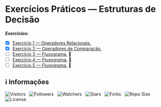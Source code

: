 <!-- Título -->
# Exercícios Práticos — Estruturas de Decisão

***Exercícios:***

* [x] [Exercício 1 — Operadores Relacionais.](https://github.com/Devsgeeknerd/exe-1-ope-rel-exe-pra-est-dec-bas)
* [x] [Exercício 2 — Operadores de Comparação.](https://github.com/Devsgeeknerd/exe-2-ope-com-exe-pra-est-dec-bas)
* [ ] [Exercício 3 — Fluxograma.](https://github.com/Devsgeeknerd/exe-3-flu-exe-pra-est-dec-bas) &#128679;
* [ ] [Exercício 4 — Fluxograma.](https://github.com/Devsgeeknerd/exe-4-flu-exe-pra-est-dec-bas) &#128679;
* [ ] [Exercício 5 — Fluxograma.](https://github.com/Devsgeeknerd/exe-5-flu-exe-pra-est-dec-bas) &#128679;

<!-- Informações -->
## &#8505; Informações

![Visitors](https://api.visitorbadge.io/api/visitors?path=Devsgeeknerd%2Fexe-pra-est-dec-bas&label=Visitantes&labelColor=%23700070&labelStyle=none&countColor=%23000fff&style=plastic&color=%23ffffff "Total de Visitantes")
&nbsp;
![Followers](https://img.shields.io/github/followers/Devsgeeknerd?style=p&label=Seguidores&labelColor=800080&color=000fff "Total de Seguidores")
&nbsp;
![Watchers](https://img.shields.io/github/watchers/Devsgeeknerd/exe-pra-est-dec-bas?style=p&label=Observadores&labelColor=800080&color=000fff "Total de Observadores")
&nbsp;
![Stars](https://img.shields.io/github/stars/Devsgeeknerd/exe-pra-est-dec-bas?style=p&label=Estrelas&labelColor=800080&color=000fff "Total de Estrelas")
&nbsp;
![Forks](https://img.shields.io/github/forks/Devsgeeknerd/exe-pra-est-dec-bas?style=p&label=Bifurcações&labelColor=800080&color=000fff "Total de Bifurcações")
&nbsp;
![Repo Size](https://img.shields.io/github/repo-size/Devsgeeknerd/exe-pra-est-dec-bas?style=p&label=Tamanho&labelColor=800080&color=000fff "Tamanho do Repositório")
&nbsp;
![License](https://img.shields.io/github/license/Devsgeeknerd/exe-pra-est-dec-bas?style=p&label=Licença&labelColor=800080&color=000fff "Licença do Repositório")
